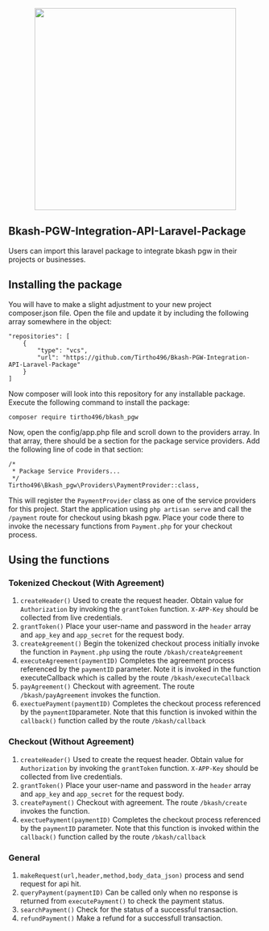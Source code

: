<p align="center"><img src="https://logowik.com/content/uploads/images/bkash2848.jpg" width="400"></p>

## Bkash-PGW-Integration-API-Laravel-Package
Users can import this laravel package to integrate bkash pgw in their projects or businesses.

## Installing the package
You will have to make a slight adjustment to your new project composer.json file. Open the file and update it by including the following array somewhere in the object:

```
"repositories": [
    {
        "type": "vcs",
        "url": "https://github.com/Tirtho496/Bkash-PGW-Integration-API-Laravel-Package"
    }
]
```

Now composer will look into this repository for any installable package. Execute the following command to install the package:

```composer require tirtho496/bkash_pgw```

Now, open the config/app.php file and scroll down to the providers array. In that array, there should be a section for the package service providers. Add the following line of code in that section:

```
/*
 * Package Service Providers...
 */
Tirtho496\Bkash_pgw\Providers\PaymentProvider::class,
```
This will register the ```PaymentProvider``` class as one of the service providers for this project. Start the application using ```php artisan serve``` and call the ```/payment``` route for checkout using bkash pgw.
Place your code there to invoke the necessary functions from ```Payment.php``` for your checkout process.

## Using the functions
### Tokenized Checkout (With Agreement)
1. ```createHeader()``` Used to create the request header. Obtain value for ```Authorization``` by invoking the ```grantToken``` function.
   ```X-APP-Key``` should be collected from live credentials.
2. ```grantToken()``` Place your user-name and password in the ```header``` array and ```app_key``` and ```app_secret``` for the request
   body.
3. ```createAgreement()``` Begin the tokenized checkout process initially invoke the function in ```Payment.php``` using the route
   ```/bkash/createAgreement```
4. ```executeAgreement(paymentID)``` Completes the agreement process referenced by the ```paymentID``` parameter. Note it is invoked in the function executeCallback which is called by the route ```/bkash/executeCallback```
5. ```payAgreement()``` Checkout with agreement. The route ```/bkash/payAgreement``` invokes the function.
6. ```exectuePayment(paymentID)``` Completes the checkout process referenced by the ```paymentID```parameter. Note that this function is invoked within the ```callback()``` function called by the route ```/bkash/callback```

### Checkout (Without Agreement)
1. ```createHeader()``` Used to create the request header. Obtain value for ```Authorization``` by invoking the ```grantToken``` function.
   ```X-APP-Key``` should be collected from live credentials.
2. ```grantToken()``` Place your user-name and password in the ```header``` array and ```app_key``` and ```app_secret``` for the request
   body.
3. ```createPayment()``` Checkout with agreement. The route ```/bkash/create``` invokes the function.
4. ```exectuePayment(paymentID)``` Completes the checkout process referenced by the ```paymentID``` parameter. Note that this function is invoked within the ```callback()``` function called by the route ```/bkash/callback```

### General
1. ```makeRequest(url,header,method,body_data_json)``` process and send request for api hit.
2. ```queryPayment(paymentID)``` Can be called only when no response is returned from ```executePayment()``` to check the payment status.
3. ```searchPayment()``` Check for the status of a successful transaction.
4. ```refundPayment()``` Make a refund for a successfull transaction.
